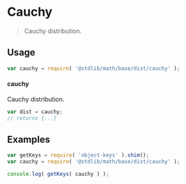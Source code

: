 # Cauchy

> Cauchy distribution.

<section class="usage">

## Usage

```javascript
var cauchy = require( '@stdlib/math/base/dist/cauchy' );
```

#### cauchy

Cauchy distribution.

```javascript
var dist = cauchy;
// returns {...}
```

</section>

<!-- /.usage -->

<section class="examples">

## Examples

<!-- TODO: better examples -->

```javascript
var getKeys = require( 'object-keys' ).shim();
var cauchy = require( '@stdlib/math/base/dist/cauchy' );

console.log( getKeys( cauchy ) );
```

</section>

<!-- /.examples -->

<section class="links">

</section>

<!-- /.links -->
